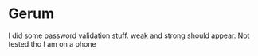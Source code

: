 # Gerum
I did some password validation stuff.
weak and strong should appear. Not tested tho I am on a phone
